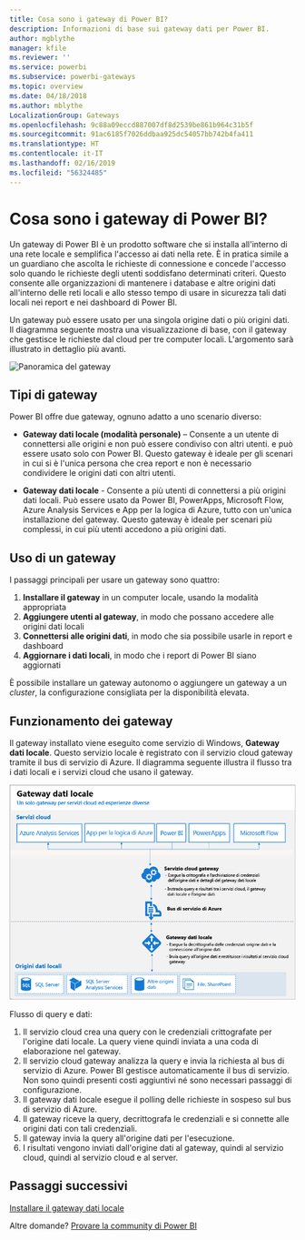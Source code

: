 ```yaml
---
title: Cosa sono i gateway di Power BI?
description: Informazioni di base sui gateway dati per Power BI.
author: mgblythe
manager: kfile
ms.reviewer: ''
ms.service: powerbi
ms.subservice: powerbi-gateways
ms.topic: overview
ms.date: 04/18/2018
ms.author: mblythe
LocalizationGroup: Gateways
ms.openlocfilehash: 9c88a09eccd887007df8d2539be861b964c31b5f
ms.sourcegitcommit: 91ac6185f7026ddbaa925dc54057bb742b4fa411
ms.translationtype: HT
ms.contentlocale: it-IT
ms.lasthandoff: 02/16/2019
ms.locfileid: "56324485"
---
```

# <a name="what-are-power-bi-gateways"></a>Cosa sono i gateway di Power BI?

Un gateway di Power BI è un prodotto software che si installa all'interno di una rete locale e semplifica l'accesso ai dati nella rete. È in pratica simile a un guardiano che ascolta le richieste di connessione e concede l'accesso solo quando le richieste degli utenti soddisfano determinati criteri. Questo consente alle organizzazioni di mantenere i database e altre origini dati all'interno delle reti locali e allo stesso tempo di usare in sicurezza tali dati locali nei report e nei dashboard di Power BI.

Un gateway può essere usato per una singola origine dati o più origini dati. Il diagramma seguente mostra una visualizzazione di base, con il gateway che gestisce le richieste dal cloud per tre computer locali. L'argomento sarà illustrato in dettaglio più avanti.

![Panoramica del gateway](media/service-gateway-getting-started/gateway-overview.png)

## <a name="types-of-gateways"></a>Tipi di gateway

Power BI offre due gateway, ognuno adatto a uno scenario diverso:

* **Gateway dati locale (modalità personale)** – Consente a un utente di connettersi alle origini e non può essere condiviso con altri utenti. e può essere usato solo con Power BI. Questo gateway è ideale per gli scenari in cui si è l'unica persona che crea report e non è necessario condividere le origini dati con altri utenti.

* **Gateway dati locale** - Consente a più utenti di connettersi a più origini dati locali. Può essere usato da Power BI, PowerApps, Microsoft Flow, Azure Analysis Services e App per la logica di Azure, tutto con un'unica installazione del gateway. Questo gateway è ideale per scenari più complessi, in cui più utenti accedono a più origini dati. 

## <a name="using-a-gateway"></a>Uso di un gateway

I passaggi principali per usare un gateway sono quattro:

1. **Installare il gateway** in un computer locale, usando la modalità appropriata
2. **Aggiungere utenti al gateway**, in modo che possano accedere alle origini dati locali
3. **Connettersi alle origini dati**, in modo che sia possibile usarle in report e dashboard
4. **Aggiornare i dati locali**, in modo che i report di Power BI siano aggiornati

È possibile installare un gateway autonomo o aggiungere un gateway a un *cluster*, la configurazione consigliata per la disponibilità elevata.

## <a name="how-gateways-work"></a>Funzionamento dei gateway

Il gateway installato viene eseguito come servizio di Windows, **Gateway dati locale**. Questo servizio locale è registrato con il servizio cloud gateway tramite il bus di servizio di Azure. Il diagramma seguente illustra il flusso tra i dati locali e i servizi cloud che usano il gateway.

![Diagramma con flusso di dati del gateway](media/service-gateway-getting-started/gateway-how-it-works.png)

Flusso di query e dati:

1. Il servizio cloud crea una query con le credenziali crittografate per l'origine dati locale. La query viene quindi inviata a una coda di elaborazione nel gateway.
2. Il servizio cloud gateway analizza la query e invia la richiesta al bus di servizio di Azure. Power BI gestisce automaticamente il bus di servizio. Non sono quindi presenti costi aggiuntivi né sono necessari passaggi di configurazione.
3. Il gateway dati locale esegue il polling delle richieste in sospeso sul bus di servizio di Azure.
4. Il gateway riceve la query, decrittografa le credenziali e si connette alle origini dati con tali credenziali.
5. Il gateway invia la query all'origine dati per l'esecuzione.
6. I risultati vengono inviati dall'origine dati al gateway, quindi al servizio cloud, quindi al servizio cloud e al server.

## <a name="next-steps"></a>Passaggi successivi
[Installare il gateway dati locale](service-gateway-install.md)

Altre domande? [Provare la community di Power BI](http://community.powerbi.com/)


